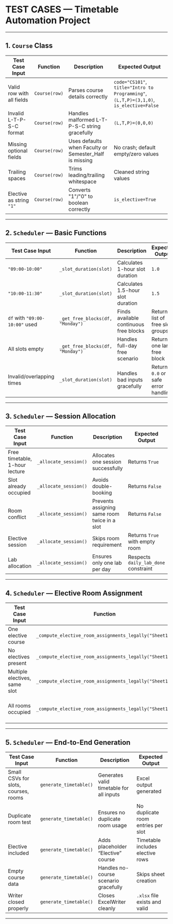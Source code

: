 # TEST CASES — Timetable Automation Project

---

## 1. `Course` Class

| Test Case Input | Function | Description | Expected Output |
|-----------------|-----------|--------------|-----------------|
| Valid row with all fields | `Course(row)` | Parses course details correctly | `code="CS101"`, `title="Intro to Programming"`, `(L,T,P)=(3,1,0)`, `is_elective=False` |
| Invalid L-T-P-S-C format | `Course(row)` | Handles malformed L-T-P-S-C string gracefully | `(L,T,P)=(0,0,0)` |
| Missing optional fields | `Course(row)` | Uses defaults when Faculty or Semester_Half is missing | No crash; default empty/zero values |
| Trailing spaces | `Course(row)` | Trims leading/trailing whitespace | Cleaned string values |
| Elective as string `"1"` | `Course(row)` | Converts "1"/"0" to boolean correctly | `is_elective=True` |

---

## 2. `Scheduler` — Basic Functions

| Test Case Input | Function | Description | Expected Output |
|-----------------|-----------|--------------|-----------------|
| `"09:00-10:00"` | `_slot_duration(slot)` | Calculates 1-hour slot duration | `1.0` |
| `"10:00-11:30"` | `_slot_duration(slot)` | Calculates 1.5-hour slot duration | `1.5` |
| `df` with `"09:00-10:00"` used | `_get_free_blocks(df, "Monday")` | Finds available continuous free blocks | Returns list of free slot groups |
| All slots empty | `_get_free_blocks(df, "Monday")` | Handles full-day free scenario | Returns one large free block |
| Invalid/overlapping times | `_slot_duration(slot)` | Handles bad inputs gracefully | Returns `0.0` or safe error handling |

---

## 3. `Scheduler` — Session Allocation

| Test Case Input | Function | Description | Expected Output |
|-----------------|-----------|--------------|-----------------|
| Free timetable, 1-hour lecture | `_allocate_session()` | Allocates one session successfully | Returns `True` |
| Slot already occupied | `_allocate_session()` | Avoids double-booking | Returns `False` |
| Room conflict | `_allocate_session()` | Prevents assigning same room twice in a slot | Returns `False` |
| Elective session | `_allocate_session()` | Skips room requirement | Returns `True` with empty room |
| Lab allocation | `_allocate_session()` | Ensures only one lab per day | Respects `daily_lab_done` constraint |

---

## 4. `Scheduler` — Elective Room Assignment

| Test Case Input | Function | Description | Expected Output |
|-----------------|-----------|--------------|-----------------|
| One elective course | `_compute_elective_room_assignments_legally("Sheet1")` | Assigns room to elective | Adds `"Sheet1"` in `elective_room_assignment` |
| No electives present | `_compute_elective_room_assignments_legally("Sheet1")` | Skips processing cleanly | Returns without error |
| Multiple electives, same slot | `_compute_elective_room_assignments_legally("Sheet1")` | Ensures unique rooms | Distinct room assignment per elective |
| All rooms occupied | `_compute_elective_room_assignments_legally("Sheet1")` | Falls back to available or ordered rooms | Graceful assignment with no duplicates |

---

## 5. `Scheduler` — End-to-End Generation

| Test Case Input | Function | Description | Expected Output |
|-----------------|-----------|--------------|-----------------|
| Small CSVs for slots, courses, rooms | `generate_timetable()` | Generates valid timetable for all inputs | Excel output generated |
| Duplicate room test | `generate_timetable()` | Ensures no duplicate room usage | No duplicate room entries per slot |
| Elective included | `generate_timetable()` | Adds placeholder “Elective” course | Timetable includes elective rows |
| Empty course data | `generate_timetable()` | Handles no-course scenario gracefully | Skips sheet creation |
| Writer closed properly | `generate_timetable()` | Closes ExcelWriter cleanly | `.xlsx` file exists and valid |

---
